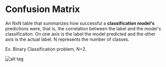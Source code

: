 # Confusion Matrix

An NxN table that summarizes how successful a **classification model's** predictions were, that is, the correlation
between the label and the model's classificaiton. On one axis is the label the model predicted and the
other axis is the actual label. N represents the number of classes.

Ex. Binary Classification problem, N=2. 


![alt tag](http://www.dataschool.io/content/images/2015/01/confusion_matrix_simple2.png)
